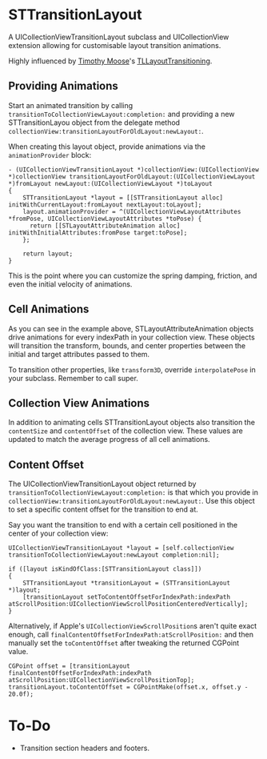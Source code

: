 # STTransitionLayout

A UICollectionViewTransitionLayout subclass and UICollectionView extension allowing for customisable layout transition animations.

Highly influenced by [Timothy Moose][moose]'s [TLLayoutTransitioning][ttlt].


## Providing Animations

Start an animated transition by calling `transitionToCollectionViewLayout:completion:` and providing a new STTransitionLayou object from the delegate method `collectionView:transitionLayoutForOldLayout:newLayout:`.

When creating this layout object, provide animations via the `animationProvider` block:

``` objc
- (UICollectionViewTransitionLayout *)collectionView:(UICollectionView *)collectionView transitionLayoutForOldLayout:(UICollectionViewLayout *)fromLayout newLayout:(UICollectionViewLayout *)toLayout
{
    STTransitionLayout *layout = [[STTransitionLayout alloc] initWithCurrentLayout:fromLayout nextLayout:toLayout];
    layout.animationProvider = ^(UICollectionViewLayoutAttributes *fromPose, UICollectionViewLayoutAttributes *toPose) {
      return [[STLayoutAttributeAnimation alloc] initWithInitialAttributes:fromPose target:toPose];
    };

    return layout;
}
```

This is the point where you can customize the spring damping, friction, and even the initial velocity of animations.


## Cell Animations

As you can see in the example above, STLayoutAttributeAnimation objects drive animations for every indexPath in your collection view. These objects will transition the transform, bounds, and center properties between the initial and target attributes passed to them.

To transition other properties, like `transform3D`, override `interpolatePose` in your subclass. Remember to call super.


## Collection View Animations

In addition to animating cells STTransitionLayout objects also transition the `contentSize` and `contentOffset` of the collection view. These values are updated to match the average progress of all cell animations.


## Content Offset

The UICollectionViewTransitionLayout object returned by `transitionToCollectionViewLayout:completion:` is that which you provide in `collectionView:transitionLayoutForOldLayout:newLayout:`. Use this object to set a specific content offset for the transition to end at.

Say you want the transition to end with a certain cell positioned in the center of your collection view:


``` objc
UICollectionViewTransitionLayout *layout = [self.collectionView transitionToCollectionViewLayout:newLayout completion:nil];

if ([layout isKindOfClass:[STTransitionLayout class]])
{
    STTransitionLayout *transitionLayout = (STTransitionLayout *)layout;
    [transitionLayout setToContentOffsetForIndexPath:indexPath atScrollPosition:UICollectionViewScrollPositionCenteredVertically];
}

```

Alternatively, if Apple's `UICollectionViewScrollPosition`s aren't quite exact enough, call `finalContentOffsetForIndexPath:atScrollPosition:` and then manually set the `toContentOffset` after tweaking the returned CGPoint value.

``` objc
CGPoint offset = [transitionLayout finalContentOffsetForIndexPath:indexPath atScrollPosition:UICollectionViewScrollPositionTop];
transitionLayout.toContentOffset = CGPointMake(offset.x, offset.y - 20.0f);
```


# To-Do

- Transition section headers and footers.



[moose]: https://github.com/wtmoose
[ttlt]: https://github.com/wtmoose/TLLayoutTransitioning
